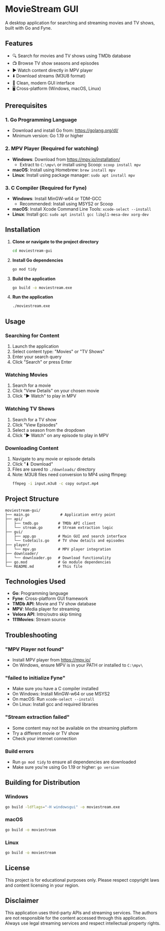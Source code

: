 # MovieStream GUI

A desktop application for searching and streaming movies and TV shows, built with Go and Fyne.

## Features

- 🔍 Search for movies and TV shows using TMDb database
- 📺 Browse TV show seasons and episodes
- ▶️ Watch content directly in MPV player
- ⬇️ Download streams (M3U8 format)
- 🎨 Clean, modern GUI interface
- 🖥️ Cross-platform (Windows, macOS, Linux)

## Prerequisites

### 1. Go Programming Language
- Download and install Go from: https://golang.org/dl/
- Minimum version: Go 1.19 or higher

### 2. MPV Player (Required for watching)
- **Windows**: Download from https://mpv.io/installation/
  - Extract to `C:\mpv\` or install using Scoop: `scoop install mpv`
- **macOS**: Install using Homebrew: `brew install mpv`
- **Linux**: Install using package manager: `sudo apt install mpv`

### 3. C Compiler (Required for Fyne)
- **Windows**: Install MinGW-w64 or TDM-GCC
  - Recommended: Install using MSYS2 or Scoop
- **macOS**: Install Xcode Command Line Tools: `xcode-select --install`
- **Linux**: Install gcc: `sudo apt install gcc libgl1-mesa-dev xorg-dev`

## Installation

1. **Clone or navigate to the project directory**
   ```bash
   cd moviestream-gui
   ```

2. **Install Go dependencies**
   ```bash
   go mod tidy
   ```

3. **Build the application**
   ```bash
   go build -o moviestream.exe
   ```

4. **Run the application**
   ```bash
   ./moviestream.exe
   ```

## Usage

### Searching for Content

1. Launch the application
2. Select content type: "Movies" or "TV Shows"
3. Enter your search query
4. Click "Search" or press Enter

### Watching Movies

1. Search for a movie
2. Click "View Details" on your chosen movie
3. Click "▶ Watch" to play in MPV

### Watching TV Shows

1. Search for a TV show
2. Click "View Episodes"
3. Select a season from the dropdown
4. Click "▶ Watch" on any episode to play in MPV

### Downloading Content

1. Navigate to any movie or episode details
2. Click "⬇ Download"
3. Files are saved to `./downloads/` directory
4. Note: M3U8 files need conversion to MP4 using ffmpeg:
   ```bash
   ffmpeg -i input.m3u8 -c copy output.mp4
   ```

## Project Structure

```
moviestream-gui/
├── main.go              # Application entry point
├── api/
│   ├── tmdb.go         # TMDb API client
│   └── stream.go       # Stream extraction logic
├── gui/
│   ├── app.go          # Main GUI and search interface
│   └── tvdetails.go    # TV show details and episodes
├── player/
│   └── mpv.go          # MPV player integration
├── downloader/
│   └── downloader.go   # Download functionality
├── go.mod              # Go module dependencies
└── README.md           # This file
```

## Technologies Used

- **Go**: Programming language
- **Fyne**: Cross-platform GUI framework
- **TMDb API**: Movie and TV show database
- **MPV**: Media player for streaming
- **Velora API**: Intro/outro skip timing
- **111Movies**: Stream source

## Troubleshooting

### "MPV Player not found"
- Install MPV player from https://mpv.io/
- On Windows, ensure MPV is in your PATH or installed to `C:\mpv\`

### "failed to initialize Fyne"
- Make sure you have a C compiler installed
- On Windows: Install MinGW-w64 or use MSYS2
- On macOS: Run `xcode-select --install`
- On Linux: Install gcc and required libraries

### "Stream extraction failed"
- Some content may not be available on the streaming platform
- Try a different movie or TV show
- Check your internet connection

### Build errors
- Run `go mod tidy` to ensure all dependencies are downloaded
- Make sure you're using Go 1.19 or higher: `go version`

## Building for Distribution

### Windows
```bash
go build -ldflags="-H windowsgui" -o moviestream.exe
```

### macOS
```bash
go build -o moviestream
```

### Linux
```bash
go build -o moviestream
```

## License

This project is for educational purposes only. Please respect copyright laws and content licensing in your region.

## Disclaimer

This application uses third-party APIs and streaming services. The authors are not responsible for the content accessed through this application. Always use legal streaming services and respect intellectual property rights.

